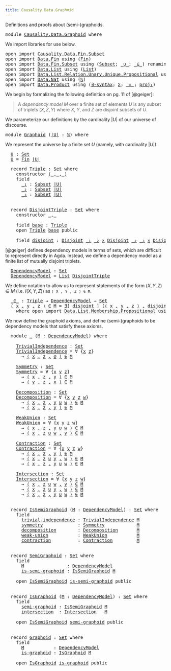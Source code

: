 ```yaml
---
title: Causality.Data.Graphoid
---
```


Definitions and proofs about (semi-)graphoids.

<pre class="Agda"><a id="97" class="Keyword">module</a> <a id="104" href="Causality.Data.Graphoid.html" class="Module">Causality.Data.Graphoid</a> <a id="128" class="Keyword">where</a>
</pre>
We import libraries for use below.

<pre class="Agda"><a id="183" class="Keyword">open</a> <a id="188" class="Keyword">import</a> <a id="195" href="Causality.Data.Fin.Subset.html" class="Module">Causality.Data.Fin.Subset</a>
<a id="221" class="Keyword">open</a> <a id="226" class="Keyword">import</a> <a id="233" href="Data.Fin.html" class="Module">Data.Fin</a> <a id="242" class="Keyword">using</a> <a id="248" class="Symbol">(</a><a id="249" href="Data.Fin.Base.html#1126" class="Datatype">Fin</a><a id="252" class="Symbol">)</a>
<a id="254" class="Keyword">open</a> <a id="259" class="Keyword">import</a> <a id="266" href="Data.Fin.Subset.html" class="Module">Data.Fin.Subset</a> <a id="282" class="Keyword">using</a> <a id="288" class="Symbol">(</a><a id="289" href="Data.Fin.Subset.html#1208" class="Function">Subset</a><a id="295" class="Symbol">;</a> <a id="297" href="Data.Fin.Subset.html#2321" class="Function Operator">_∪_</a><a id="300" class="Symbol">;</a> <a id="302" href="Data.Fin.Subset.html#1826" class="Function Operator">_⊆_</a><a id="305" class="Symbol">)</a> <a id="307" class="Keyword">renaming</a> <a id="316" class="Symbol">(</a><a id="317" href="Data.Fin.Subset.html#1357" class="Function">⊥</a> <a id="319" class="Symbol">to</a> <a id="322" class="Function">∅</a><a id="323" class="Symbol">)</a>
<a id="325" class="Keyword">open</a> <a id="330" class="Keyword">import</a> <a id="337" href="Data.List.html" class="Module">Data.List</a> <a id="347" class="Keyword">using</a> <a id="353" class="Symbol">(</a><a id="354" href="Agda.Builtin.List.html#130" class="Datatype">List</a><a id="358" class="Symbol">)</a>
<a id="360" class="Keyword">open</a> <a id="365" class="Keyword">import</a> <a id="372" href="Data.List.Relation.Unary.Unique.Propositional.html" class="Module">Data.List.Relation.Unary.Unique.Propositional</a> <a id="418" class="Keyword">using</a> <a id="424" class="Symbol">(</a><a id="425" href="Data.List.Relation.Unary.Unique.Setoid.html#719" class="Datatype">Unique</a><a id="431" class="Symbol">)</a>
<a id="433" class="Keyword">open</a> <a id="438" class="Keyword">import</a> <a id="445" href="Data.Nat.html" class="Module">Data.Nat</a> <a id="454" class="Keyword">using</a> <a id="460" class="Symbol">(</a><a id="461" href="Agda.Builtin.Nat.html#186" class="Datatype">ℕ</a><a id="462" class="Symbol">)</a>
<a id="464" class="Keyword">open</a> <a id="469" class="Keyword">import</a> <a id="476" href="Data.Product.html" class="Module">Data.Product</a> <a id="489" class="Keyword">using</a> <a id="495" class="Symbol">(</a><a id="496" href="Data.Product.html#1806" class="Function">∃-syntax</a><a id="504" class="Symbol">;</a> <a id="506" href="Agda.Builtin.Sigma.html#148" class="Record">Σ</a><a id="507" class="Symbol">;</a> <a id="509" href="Data.Product.html#1167" class="Function Operator">_×_</a><a id="512" class="Symbol">;</a> <a id="514" href="Agda.Builtin.Sigma.html#234" class="Field">proj₁</a><a id="519" class="Symbol">)</a>
</pre>
We begin by formalizing the following definition on pg. 11 of [@geiger]:

> A *dependency model* $M$ over a finite set of elements $U$ is any subset of triplets $(X, Z, Y)$ where $X$, $Y$, and $Z$ are disjoint subsets of $U$.

We parameterize our definitions by the cardinality $|U|$ of our universe of discourse.

<pre class="Agda"><a id="849" class="Keyword">module</a> <a id="Graphoid"></a><a id="856" href="Causality.Data.Graphoid.html#856" class="Module">Graphoid</a> <a id="865" class="Symbol">(</a><a id="866" href="Causality.Data.Graphoid.html#866" class="Bound">|U|</a> <a id="870" class="Symbol">:</a> <a id="872" href="Agda.Builtin.Nat.html#186" class="Datatype">ℕ</a><a id="873" class="Symbol">)</a> <a id="875" class="Keyword">where</a>
</pre>
We represent the universe by a finite set $U$ (namely, with cardinality $|U|$).

<pre class="Agda">  <a id="Graphoid.U"></a><a id="977" href="Causality.Data.Graphoid.html#977" class="Function">U</a> <a id="979" class="Symbol">:</a> <a id="981" href="Agda.Primitive.html#320" class="Primitive">Set</a>
  <a id="987" href="Causality.Data.Graphoid.html#977" class="Function">U</a> <a id="989" class="Symbol">=</a> <a id="991" href="Data.Fin.Base.html#1126" class="Datatype">Fin</a> <a id="995" href="Causality.Data.Graphoid.html#866" class="Bound">|U|</a>
</pre>
<pre class="Agda">  <a id="1014" class="Keyword">record</a> <a id="Graphoid.Triple"></a><a id="1021" href="Causality.Data.Graphoid.html#1021" class="Record">Triple</a> <a id="1028" class="Symbol">:</a> <a id="1030" href="Agda.Primitive.html#320" class="Primitive">Set</a> <a id="1034" class="Keyword">where</a>
    <a id="1044" class="Keyword">constructor</a> <a id="Graphoid.⟨_,_,_⟩"></a><a id="1056" href="Causality.Data.Graphoid.html#1056" class="InductiveConstructor Operator">⟨_,_,_⟩</a>
    <a id="1068" class="Keyword">field</a>
      <a id="Graphoid.Triple._₁"></a><a id="1080" href="Causality.Data.Graphoid.html#1080" class="Field Operator">_₁</a> <a id="1083" class="Symbol">:</a> <a id="1085" href="Data.Fin.Subset.html#1208" class="Function">Subset</a> <a id="1092" href="Causality.Data.Graphoid.html#866" class="Bound">|U|</a>
      <a id="Graphoid.Triple._₂"></a><a id="1102" href="Causality.Data.Graphoid.html#1102" class="Field Operator">_₂</a> <a id="1105" class="Symbol">:</a> <a id="1107" href="Data.Fin.Subset.html#1208" class="Function">Subset</a> <a id="1114" href="Causality.Data.Graphoid.html#866" class="Bound">|U|</a>
      <a id="Graphoid.Triple._₃"></a><a id="1124" href="Causality.Data.Graphoid.html#1124" class="Field Operator">_₃</a> <a id="1127" class="Symbol">:</a> <a id="1129" href="Data.Fin.Subset.html#1208" class="Function">Subset</a> <a id="1136" href="Causality.Data.Graphoid.html#866" class="Bound">|U|</a>


  <a id="1144" class="Keyword">record</a> <a id="Graphoid.DisjointTriple"></a><a id="1151" href="Causality.Data.Graphoid.html#1151" class="Record">DisjointTriple</a> <a id="1166" class="Symbol">:</a> <a id="1168" href="Agda.Primitive.html#320" class="Primitive">Set</a> <a id="1172" class="Keyword">where</a>
    <a id="1182" class="Keyword">constructor</a> <a id="Graphoid._,_"></a><a id="1194" href="Causality.Data.Graphoid.html#1194" class="InductiveConstructor Operator">_,_</a>

    <a id="1203" class="Keyword">field</a> <a id="Graphoid.DisjointTriple.base"></a><a id="1209" href="Causality.Data.Graphoid.html#1209" class="Field">base</a> <a id="1214" class="Symbol">:</a> <a id="1216" href="Causality.Data.Graphoid.html#1021" class="Record">Triple</a>
    <a id="1227" class="Keyword">open</a> <a id="1232" href="Causality.Data.Graphoid.html#1021" class="Module">Triple</a> <a id="1239" href="Causality.Data.Graphoid.html#1209" class="Field">base</a> <a id="1244" class="Keyword">public</a>

    <a id="1256" class="Keyword">field</a> <a id="Graphoid.DisjointTriple.disjoint"></a><a id="1262" href="Causality.Data.Graphoid.html#1262" class="Field">disjoint</a> <a id="1271" class="Symbol">:</a> <a id="1273" href="Causality.Data.Fin.Subset.html#212" class="Function">Disjoint</a> <a id="1282" href="Causality.Data.Graphoid.html#1080" class="Function Operator">_₁</a> <a id="1285" href="Causality.Data.Graphoid.html#1102" class="Function Operator">_₂</a> <a id="1288" href="Data.Product.html#1167" class="Function Operator">×</a> <a id="1290" href="Causality.Data.Fin.Subset.html#212" class="Function">Disjoint</a> <a id="1299" href="Causality.Data.Graphoid.html#1102" class="Function Operator">_₂</a> <a id="1302" href="Causality.Data.Graphoid.html#1124" class="Function Operator">_₃</a> <a id="1305" href="Data.Product.html#1167" class="Function Operator">×</a> <a id="1307" href="Causality.Data.Fin.Subset.html#212" class="Function">Disjoint</a> <a id="1316" href="Causality.Data.Graphoid.html#1080" class="Function Operator">_₁</a> <a id="1319" href="Causality.Data.Graphoid.html#1124" class="Function Operator">_₃</a>
</pre>
[@geiger] defines dependency models in terms of sets, which are difficult to represent directly in Agda.
Instead, we define a dependency model as a finite list of mutually disjoint triplets.

<pre class="Agda">  <a id="Graphoid.DependencyModel"></a><a id="1529" href="Causality.Data.Graphoid.html#1529" class="Function">DependencyModel</a> <a id="1545" class="Symbol">:</a> <a id="1547" href="Agda.Primitive.html#320" class="Primitive">Set</a>
  <a id="1553" href="Causality.Data.Graphoid.html#1529" class="Function">DependencyModel</a> <a id="1569" class="Symbol">=</a> <a id="1571" href="Agda.Builtin.List.html#130" class="Datatype">List</a> <a id="1576" href="Causality.Data.Graphoid.html#1151" class="Record">DisjointTriple</a>
</pre>
We define notation to allow us to represent statements of the form $(X, Y, Z) \in M$ (i.e. $I(X, Y, Z)$) as `⟨ X , Y , Z ⟩ ∈ M`.

<pre class="Agda">  <a id="Graphoid._∈_"></a><a id="1736" href="Causality.Data.Graphoid.html#1736" class="Function Operator">_∈_</a> <a id="1740" class="Symbol">:</a> <a id="1742" href="Causality.Data.Graphoid.html#1021" class="Record">Triple</a> <a id="1749" class="Symbol">→</a> <a id="1751" href="Causality.Data.Graphoid.html#1529" class="Function">DependencyModel</a> <a id="1767" class="Symbol">→</a> <a id="1769" href="Agda.Primitive.html#320" class="Primitive">Set</a>
  <a id="1775" href="Causality.Data.Graphoid.html#1056" class="InductiveConstructor Operator">⟨</a> <a id="1777" href="Causality.Data.Graphoid.html#1777" class="Bound">x</a> <a id="1779" href="Causality.Data.Graphoid.html#1056" class="InductiveConstructor Operator">,</a> <a id="1781" href="Causality.Data.Graphoid.html#1781" class="Bound">y</a> <a id="1783" href="Causality.Data.Graphoid.html#1056" class="InductiveConstructor Operator">,</a> <a id="1785" href="Causality.Data.Graphoid.html#1785" class="Bound">z</a> <a id="1787" href="Causality.Data.Graphoid.html#1056" class="InductiveConstructor Operator">⟩</a> <a id="1789" href="Causality.Data.Graphoid.html#1736" class="Function Operator">∈</a> <a id="1791" href="Causality.Data.Graphoid.html#1791" class="Bound">M</a> <a id="1793" class="Symbol">=</a> <a id="1795" href="Data.Product.html#1806" class="Function">∃[</a> <a id="1798" href="Causality.Data.Graphoid.html#1798" class="Bound">disjoint</a> <a id="1807" href="Data.Product.html#1806" class="Function">]</a> <a id="1809" class="Symbol">(</a><a id="1810" href="Causality.Data.Graphoid.html#1056" class="InductiveConstructor Operator">⟨</a> <a id="1812" href="Causality.Data.Graphoid.html#1777" class="Bound">x</a> <a id="1814" href="Causality.Data.Graphoid.html#1056" class="InductiveConstructor Operator">,</a> <a id="1816" href="Causality.Data.Graphoid.html#1781" class="Bound">y</a> <a id="1818" href="Causality.Data.Graphoid.html#1056" class="InductiveConstructor Operator">,</a> <a id="1820" href="Causality.Data.Graphoid.html#1785" class="Bound">z</a> <a id="1822" href="Causality.Data.Graphoid.html#1056" class="InductiveConstructor Operator">⟩</a> <a id="1824" href="Causality.Data.Graphoid.html#1194" class="InductiveConstructor Operator">,</a> <a id="1826" href="Causality.Data.Graphoid.html#1798" class="Bound">disjoint</a><a id="1834" class="Symbol">)</a> <a id="1836" href="Causality.Data.Graphoid.html#1924" class="Function Operator">∈ˡ</a> <a id="1839" href="Causality.Data.Graphoid.html#1791" class="Bound">M</a>
    <a id="1845" class="Keyword">where</a> <a id="1851" class="Keyword">open</a> <a id="1856" class="Keyword">import</a> <a id="1863" href="Data.List.Membership.Propositional.html" class="Module">Data.List.Membership.Propositional</a> <a id="1898" class="Keyword">using</a> <a id="1904" class="Symbol">()</a> <a id="1907" class="Keyword">renaming</a> <a id="1916" class="Symbol">(</a><a id="1917" href="Data.List.Membership.Setoid.html#887" class="Function Operator">_∈_</a> <a id="1921" class="Symbol">to</a> <a id="1924" class="Function Operator">_∈ˡ_</a><a id="1928" class="Symbol">)</a>
</pre>
We now define the graphoid axioms, and define (semi-)graphoids to be dependency models that satisfy these axioms.

<pre class="Agda">  <a id="2060" class="Keyword">module</a> <a id="2067" href="Causality.Data.Graphoid.html#2067" class="Module">_</a> <a id="2069" class="Symbol">(</a><a id="2070" href="Causality.Data.Graphoid.html#2070" class="Bound">M</a> <a id="2072" class="Symbol">:</a> <a id="2074" href="Causality.Data.Graphoid.html#1529" class="Function">DependencyModel</a><a id="2089" class="Symbol">)</a> <a id="2091" class="Keyword">where</a>

    <a id="2102" href="Causality.Data.Graphoid.html#2102" class="Function">TrivialIndependence</a> <a id="2122" class="Symbol">:</a> <a id="2124" href="Agda.Primitive.html#320" class="Primitive">Set</a>
    <a id="2132" href="Causality.Data.Graphoid.html#2102" class="Function">TrivialIndependence</a> <a id="2152" class="Symbol">=</a> <a id="2154" class="Symbol">∀</a> <a id="2156" class="Symbol">{</a><a id="2157" href="Causality.Data.Graphoid.html#2157" class="Bound">x</a> <a id="2159" href="Causality.Data.Graphoid.html#2159" class="Bound">z</a><a id="2160" class="Symbol">}</a>
      <a id="2168" class="Symbol">→</a> <a id="2170" href="Causality.Data.Graphoid.html#1056" class="InductiveConstructor Operator">⟨</a> <a id="2172" href="Causality.Data.Graphoid.html#2157" class="Bound">x</a> <a id="2174" href="Causality.Data.Graphoid.html#1056" class="InductiveConstructor Operator">,</a> <a id="2176" href="Causality.Data.Graphoid.html#2159" class="Bound">z</a> <a id="2178" href="Causality.Data.Graphoid.html#1056" class="InductiveConstructor Operator">,</a> <a id="2180" href="Causality.Data.Graphoid.html#322" class="Function">∅</a> <a id="2182" href="Causality.Data.Graphoid.html#1056" class="InductiveConstructor Operator">⟩</a> <a id="2184" href="Causality.Data.Graphoid.html#1736" class="Function Operator">∈</a> <a id="2186" href="Causality.Data.Graphoid.html#2070" class="Bound">M</a>

    <a id="2193" href="Causality.Data.Graphoid.html#2193" class="Function">Symmetry</a> <a id="2202" class="Symbol">:</a> <a id="2204" href="Agda.Primitive.html#320" class="Primitive">Set</a>
    <a id="2212" href="Causality.Data.Graphoid.html#2193" class="Function">Symmetry</a> <a id="2221" class="Symbol">=</a> <a id="2223" class="Symbol">∀</a> <a id="2225" class="Symbol">{</a><a id="2226" href="Causality.Data.Graphoid.html#2226" class="Bound">x</a> <a id="2228" href="Causality.Data.Graphoid.html#2228" class="Bound">y</a> <a id="2230" href="Causality.Data.Graphoid.html#2230" class="Bound">z</a><a id="2231" class="Symbol">}</a>
      <a id="2239" class="Symbol">→</a> <a id="2241" href="Causality.Data.Graphoid.html#1056" class="InductiveConstructor Operator">⟨</a> <a id="2243" href="Causality.Data.Graphoid.html#2226" class="Bound">x</a> <a id="2245" href="Causality.Data.Graphoid.html#1056" class="InductiveConstructor Operator">,</a> <a id="2247" href="Causality.Data.Graphoid.html#2230" class="Bound">z</a> <a id="2249" href="Causality.Data.Graphoid.html#1056" class="InductiveConstructor Operator">,</a> <a id="2251" href="Causality.Data.Graphoid.html#2228" class="Bound">y</a> <a id="2253" href="Causality.Data.Graphoid.html#1056" class="InductiveConstructor Operator">⟩</a> <a id="2255" href="Causality.Data.Graphoid.html#1736" class="Function Operator">∈</a> <a id="2257" href="Causality.Data.Graphoid.html#2070" class="Bound">M</a>
      <a id="2265" class="Symbol">→</a> <a id="2267" href="Causality.Data.Graphoid.html#1056" class="InductiveConstructor Operator">⟨</a> <a id="2269" href="Causality.Data.Graphoid.html#2228" class="Bound">y</a> <a id="2271" href="Causality.Data.Graphoid.html#1056" class="InductiveConstructor Operator">,</a> <a id="2273" href="Causality.Data.Graphoid.html#2230" class="Bound">z</a> <a id="2275" href="Causality.Data.Graphoid.html#1056" class="InductiveConstructor Operator">,</a> <a id="2277" href="Causality.Data.Graphoid.html#2226" class="Bound">x</a> <a id="2279" href="Causality.Data.Graphoid.html#1056" class="InductiveConstructor Operator">⟩</a> <a id="2281" href="Causality.Data.Graphoid.html#1736" class="Function Operator">∈</a> <a id="2283" href="Causality.Data.Graphoid.html#2070" class="Bound">M</a>

    <a id="2290" href="Causality.Data.Graphoid.html#2290" class="Function">Decomposition</a> <a id="2304" class="Symbol">:</a> <a id="2306" href="Agda.Primitive.html#320" class="Primitive">Set</a>
    <a id="2314" href="Causality.Data.Graphoid.html#2290" class="Function">Decomposition</a> <a id="2328" class="Symbol">=</a> <a id="2330" class="Symbol">∀</a> <a id="2332" class="Symbol">{</a><a id="2333" href="Causality.Data.Graphoid.html#2333" class="Bound">x</a> <a id="2335" href="Causality.Data.Graphoid.html#2335" class="Bound">y</a> <a id="2337" href="Causality.Data.Graphoid.html#2337" class="Bound">z</a> <a id="2339" href="Causality.Data.Graphoid.html#2339" class="Bound">w</a><a id="2340" class="Symbol">}</a>
      <a id="2348" class="Symbol">→</a> <a id="2350" href="Causality.Data.Graphoid.html#1056" class="InductiveConstructor Operator">⟨</a> <a id="2352" href="Causality.Data.Graphoid.html#2333" class="Bound">x</a> <a id="2354" href="Causality.Data.Graphoid.html#1056" class="InductiveConstructor Operator">,</a> <a id="2356" href="Causality.Data.Graphoid.html#2337" class="Bound">z</a> <a id="2358" href="Causality.Data.Graphoid.html#1056" class="InductiveConstructor Operator">,</a> <a id="2360" href="Causality.Data.Graphoid.html#2335" class="Bound">y</a> <a id="2362" href="Data.Fin.Subset.html#2321" class="Function Operator">∪</a> <a id="2364" href="Causality.Data.Graphoid.html#2339" class="Bound">w</a> <a id="2366" href="Causality.Data.Graphoid.html#1056" class="InductiveConstructor Operator">⟩</a> <a id="2368" href="Causality.Data.Graphoid.html#1736" class="Function Operator">∈</a> <a id="2370" href="Causality.Data.Graphoid.html#2070" class="Bound">M</a>
      <a id="2378" class="Symbol">→</a> <a id="2380" href="Causality.Data.Graphoid.html#1056" class="InductiveConstructor Operator">⟨</a> <a id="2382" href="Causality.Data.Graphoid.html#2333" class="Bound">x</a> <a id="2384" href="Causality.Data.Graphoid.html#1056" class="InductiveConstructor Operator">,</a> <a id="2386" href="Causality.Data.Graphoid.html#2337" class="Bound">z</a> <a id="2388" href="Causality.Data.Graphoid.html#1056" class="InductiveConstructor Operator">,</a> <a id="2390" href="Causality.Data.Graphoid.html#2335" class="Bound">y</a> <a id="2392" href="Causality.Data.Graphoid.html#1056" class="InductiveConstructor Operator">⟩</a> <a id="2394" href="Causality.Data.Graphoid.html#1736" class="Function Operator">∈</a> <a id="2396" href="Causality.Data.Graphoid.html#2070" class="Bound">M</a>

    <a id="2403" href="Causality.Data.Graphoid.html#2403" class="Function">WeakUnion</a> <a id="2413" class="Symbol">:</a> <a id="2415" href="Agda.Primitive.html#320" class="Primitive">Set</a>
    <a id="2423" href="Causality.Data.Graphoid.html#2403" class="Function">WeakUnion</a> <a id="2433" class="Symbol">=</a> <a id="2435" class="Symbol">∀</a> <a id="2437" class="Symbol">{</a><a id="2438" href="Causality.Data.Graphoid.html#2438" class="Bound">x</a> <a id="2440" href="Causality.Data.Graphoid.html#2440" class="Bound">y</a> <a id="2442" href="Causality.Data.Graphoid.html#2442" class="Bound">z</a> <a id="2444" href="Causality.Data.Graphoid.html#2444" class="Bound">w</a><a id="2445" class="Symbol">}</a>
      <a id="2453" class="Symbol">→</a> <a id="2455" href="Causality.Data.Graphoid.html#1056" class="InductiveConstructor Operator">⟨</a> <a id="2457" href="Causality.Data.Graphoid.html#2438" class="Bound">x</a> <a id="2459" href="Causality.Data.Graphoid.html#1056" class="InductiveConstructor Operator">,</a> <a id="2461" href="Causality.Data.Graphoid.html#2442" class="Bound">z</a> <a id="2463" href="Causality.Data.Graphoid.html#1056" class="InductiveConstructor Operator">,</a> <a id="2465" href="Causality.Data.Graphoid.html#2440" class="Bound">y</a> <a id="2467" href="Data.Fin.Subset.html#2321" class="Function Operator">∪</a> <a id="2469" href="Causality.Data.Graphoid.html#2444" class="Bound">w</a> <a id="2471" href="Causality.Data.Graphoid.html#1056" class="InductiveConstructor Operator">⟩</a> <a id="2473" href="Causality.Data.Graphoid.html#1736" class="Function Operator">∈</a> <a id="2475" href="Causality.Data.Graphoid.html#2070" class="Bound">M</a>
      <a id="2483" class="Symbol">→</a> <a id="2485" href="Causality.Data.Graphoid.html#1056" class="InductiveConstructor Operator">⟨</a> <a id="2487" href="Causality.Data.Graphoid.html#2438" class="Bound">x</a> <a id="2489" href="Causality.Data.Graphoid.html#1056" class="InductiveConstructor Operator">,</a> <a id="2491" href="Causality.Data.Graphoid.html#2442" class="Bound">z</a> <a id="2493" href="Data.Fin.Subset.html#2321" class="Function Operator">∪</a> <a id="2495" href="Causality.Data.Graphoid.html#2444" class="Bound">w</a> <a id="2497" href="Causality.Data.Graphoid.html#1056" class="InductiveConstructor Operator">,</a> <a id="2499" href="Causality.Data.Graphoid.html#2440" class="Bound">y</a> <a id="2501" href="Causality.Data.Graphoid.html#1056" class="InductiveConstructor Operator">⟩</a> <a id="2503" href="Causality.Data.Graphoid.html#1736" class="Function Operator">∈</a> <a id="2505" href="Causality.Data.Graphoid.html#2070" class="Bound">M</a>

    <a id="2512" href="Causality.Data.Graphoid.html#2512" class="Function">Contraction</a> <a id="2524" class="Symbol">:</a> <a id="2526" href="Agda.Primitive.html#320" class="Primitive">Set</a>
    <a id="2534" href="Causality.Data.Graphoid.html#2512" class="Function">Contraction</a> <a id="2546" class="Symbol">=</a> <a id="2548" class="Symbol">∀</a> <a id="2550" class="Symbol">{</a><a id="2551" href="Causality.Data.Graphoid.html#2551" class="Bound">x</a> <a id="2553" href="Causality.Data.Graphoid.html#2553" class="Bound">y</a> <a id="2555" href="Causality.Data.Graphoid.html#2555" class="Bound">z</a> <a id="2557" href="Causality.Data.Graphoid.html#2557" class="Bound">w</a><a id="2558" class="Symbol">}</a>
      <a id="2566" class="Symbol">→</a> <a id="2568" href="Causality.Data.Graphoid.html#1056" class="InductiveConstructor Operator">⟨</a> <a id="2570" href="Causality.Data.Graphoid.html#2551" class="Bound">x</a> <a id="2572" href="Causality.Data.Graphoid.html#1056" class="InductiveConstructor Operator">,</a> <a id="2574" href="Causality.Data.Graphoid.html#2555" class="Bound">z</a> <a id="2576" href="Causality.Data.Graphoid.html#1056" class="InductiveConstructor Operator">,</a> <a id="2578" href="Causality.Data.Graphoid.html#2553" class="Bound">y</a> <a id="2580" href="Causality.Data.Graphoid.html#1056" class="InductiveConstructor Operator">⟩</a> <a id="2582" href="Causality.Data.Graphoid.html#1736" class="Function Operator">∈</a> <a id="2584" href="Causality.Data.Graphoid.html#2070" class="Bound">M</a>
      <a id="2592" class="Symbol">→</a> <a id="2594" href="Causality.Data.Graphoid.html#1056" class="InductiveConstructor Operator">⟨</a> <a id="2596" href="Causality.Data.Graphoid.html#2551" class="Bound">x</a> <a id="2598" href="Causality.Data.Graphoid.html#1056" class="InductiveConstructor Operator">,</a> <a id="2600" href="Causality.Data.Graphoid.html#2555" class="Bound">z</a> <a id="2602" href="Data.Fin.Subset.html#2321" class="Function Operator">∪</a> <a id="2604" href="Causality.Data.Graphoid.html#2553" class="Bound">y</a> <a id="2606" href="Causality.Data.Graphoid.html#1056" class="InductiveConstructor Operator">,</a> <a id="2608" href="Causality.Data.Graphoid.html#2557" class="Bound">w</a> <a id="2610" href="Causality.Data.Graphoid.html#1056" class="InductiveConstructor Operator">⟩</a> <a id="2612" href="Causality.Data.Graphoid.html#1736" class="Function Operator">∈</a> <a id="2614" href="Causality.Data.Graphoid.html#2070" class="Bound">M</a>
      <a id="2622" class="Symbol">→</a> <a id="2624" href="Causality.Data.Graphoid.html#1056" class="InductiveConstructor Operator">⟨</a> <a id="2626" href="Causality.Data.Graphoid.html#2551" class="Bound">x</a> <a id="2628" href="Causality.Data.Graphoid.html#1056" class="InductiveConstructor Operator">,</a> <a id="2630" href="Causality.Data.Graphoid.html#2555" class="Bound">z</a> <a id="2632" href="Causality.Data.Graphoid.html#1056" class="InductiveConstructor Operator">,</a> <a id="2634" href="Causality.Data.Graphoid.html#2553" class="Bound">y</a> <a id="2636" href="Data.Fin.Subset.html#2321" class="Function Operator">∪</a> <a id="2638" href="Causality.Data.Graphoid.html#2557" class="Bound">w</a> <a id="2640" href="Causality.Data.Graphoid.html#1056" class="InductiveConstructor Operator">⟩</a> <a id="2642" href="Causality.Data.Graphoid.html#1736" class="Function Operator">∈</a> <a id="2644" href="Causality.Data.Graphoid.html#2070" class="Bound">M</a>

    <a id="2651" href="Causality.Data.Graphoid.html#2651" class="Function">Intersection</a> <a id="2664" class="Symbol">:</a> <a id="2666" href="Agda.Primitive.html#320" class="Primitive">Set</a>
    <a id="2674" href="Causality.Data.Graphoid.html#2651" class="Function">Intersection</a> <a id="2687" class="Symbol">=</a> <a id="2689" class="Symbol">∀</a> <a id="2691" class="Symbol">{</a><a id="2692" href="Causality.Data.Graphoid.html#2692" class="Bound">x</a> <a id="2694" href="Causality.Data.Graphoid.html#2694" class="Bound">y</a> <a id="2696" href="Causality.Data.Graphoid.html#2696" class="Bound">z</a> <a id="2698" href="Causality.Data.Graphoid.html#2698" class="Bound">w</a><a id="2699" class="Symbol">}</a>
      <a id="2707" class="Symbol">→</a> <a id="2709" href="Causality.Data.Graphoid.html#1056" class="InductiveConstructor Operator">⟨</a> <a id="2711" href="Causality.Data.Graphoid.html#2692" class="Bound">x</a> <a id="2713" href="Causality.Data.Graphoid.html#1056" class="InductiveConstructor Operator">,</a> <a id="2715" href="Causality.Data.Graphoid.html#2696" class="Bound">z</a> <a id="2717" href="Data.Fin.Subset.html#2321" class="Function Operator">∪</a> <a id="2719" href="Causality.Data.Graphoid.html#2698" class="Bound">w</a> <a id="2721" href="Causality.Data.Graphoid.html#1056" class="InductiveConstructor Operator">,</a> <a id="2723" href="Causality.Data.Graphoid.html#2694" class="Bound">y</a> <a id="2725" href="Causality.Data.Graphoid.html#1056" class="InductiveConstructor Operator">⟩</a> <a id="2727" href="Causality.Data.Graphoid.html#1736" class="Function Operator">∈</a> <a id="2729" href="Causality.Data.Graphoid.html#2070" class="Bound">M</a>
      <a id="2737" class="Symbol">→</a> <a id="2739" href="Causality.Data.Graphoid.html#1056" class="InductiveConstructor Operator">⟨</a> <a id="2741" href="Causality.Data.Graphoid.html#2692" class="Bound">x</a> <a id="2743" href="Causality.Data.Graphoid.html#1056" class="InductiveConstructor Operator">,</a> <a id="2745" href="Causality.Data.Graphoid.html#2696" class="Bound">z</a> <a id="2747" href="Data.Fin.Subset.html#2321" class="Function Operator">∪</a> <a id="2749" href="Causality.Data.Graphoid.html#2694" class="Bound">y</a> <a id="2751" href="Causality.Data.Graphoid.html#1056" class="InductiveConstructor Operator">,</a> <a id="2753" href="Causality.Data.Graphoid.html#2698" class="Bound">w</a> <a id="2755" href="Causality.Data.Graphoid.html#1056" class="InductiveConstructor Operator">⟩</a> <a id="2757" href="Causality.Data.Graphoid.html#1736" class="Function Operator">∈</a> <a id="2759" href="Causality.Data.Graphoid.html#2070" class="Bound">M</a>
      <a id="2767" class="Symbol">→</a> <a id="2769" href="Causality.Data.Graphoid.html#1056" class="InductiveConstructor Operator">⟨</a> <a id="2771" href="Causality.Data.Graphoid.html#2692" class="Bound">x</a> <a id="2773" href="Causality.Data.Graphoid.html#1056" class="InductiveConstructor Operator">,</a> <a id="2775" href="Causality.Data.Graphoid.html#2696" class="Bound">z</a> <a id="2777" href="Causality.Data.Graphoid.html#1056" class="InductiveConstructor Operator">,</a> <a id="2779" href="Causality.Data.Graphoid.html#2694" class="Bound">y</a> <a id="2781" href="Data.Fin.Subset.html#2321" class="Function Operator">∪</a> <a id="2783" href="Causality.Data.Graphoid.html#2698" class="Bound">w</a> <a id="2785" href="Causality.Data.Graphoid.html#1056" class="InductiveConstructor Operator">⟩</a> <a id="2787" href="Causality.Data.Graphoid.html#1736" class="Function Operator">∈</a> <a id="2789" href="Causality.Data.Graphoid.html#2070" class="Bound">M</a>


  <a id="2795" class="Keyword">record</a> <a id="Graphoid.IsSemiGraphoid"></a><a id="2802" href="Causality.Data.Graphoid.html#2802" class="Record">IsSemiGraphoid</a> <a id="2817" class="Symbol">(</a><a id="2818" href="Causality.Data.Graphoid.html#2818" class="Bound">M</a> <a id="2820" class="Symbol">:</a> <a id="2822" href="Causality.Data.Graphoid.html#1529" class="Function">DependencyModel</a><a id="2837" class="Symbol">)</a> <a id="2839" class="Symbol">:</a> <a id="2841" href="Agda.Primitive.html#320" class="Primitive">Set</a> <a id="2845" class="Keyword">where</a>
    <a id="2855" class="Keyword">field</a>
      <a id="Graphoid.IsSemiGraphoid.trivial-independence"></a><a id="2867" href="Causality.Data.Graphoid.html#2867" class="Field">trivial-independence</a> <a id="2888" class="Symbol">:</a> <a id="2890" href="Causality.Data.Graphoid.html#2102" class="Function">TrivialIndependence</a> <a id="2910" href="Causality.Data.Graphoid.html#2818" class="Bound">M</a>
      <a id="Graphoid.IsSemiGraphoid.symmetry"></a><a id="2918" href="Causality.Data.Graphoid.html#2918" class="Field">symmetry</a>             <a id="2939" class="Symbol">:</a> <a id="2941" href="Causality.Data.Graphoid.html#2193" class="Function">Symmetry</a>            <a id="2961" href="Causality.Data.Graphoid.html#2818" class="Bound">M</a>
      <a id="Graphoid.IsSemiGraphoid.decomposition"></a><a id="2969" href="Causality.Data.Graphoid.html#2969" class="Field">decomposition</a>        <a id="2990" class="Symbol">:</a> <a id="2992" href="Causality.Data.Graphoid.html#2290" class="Function">Decomposition</a>       <a id="3012" href="Causality.Data.Graphoid.html#2818" class="Bound">M</a>
      <a id="Graphoid.IsSemiGraphoid.weak-union"></a><a id="3020" href="Causality.Data.Graphoid.html#3020" class="Field">weak-union</a>           <a id="3041" class="Symbol">:</a> <a id="3043" href="Causality.Data.Graphoid.html#2403" class="Function">WeakUnion</a>           <a id="3063" href="Causality.Data.Graphoid.html#2818" class="Bound">M</a>
      <a id="Graphoid.IsSemiGraphoid.contraction"></a><a id="3071" href="Causality.Data.Graphoid.html#3071" class="Field">contraction</a>          <a id="3092" class="Symbol">:</a> <a id="3094" href="Causality.Data.Graphoid.html#2512" class="Function">Contraction</a>         <a id="3114" href="Causality.Data.Graphoid.html#2818" class="Bound">M</a>


  <a id="3120" class="Keyword">record</a> <a id="Graphoid.SemiGraphoid"></a><a id="3127" href="Causality.Data.Graphoid.html#3127" class="Record">SemiGraphoid</a> <a id="3140" class="Symbol">:</a> <a id="3142" href="Agda.Primitive.html#320" class="Primitive">Set</a> <a id="3146" class="Keyword">where</a>
    <a id="3156" class="Keyword">field</a>
      <a id="Graphoid.SemiGraphoid.M"></a><a id="3168" href="Causality.Data.Graphoid.html#3168" class="Field">M</a>                <a id="3185" class="Symbol">:</a> <a id="3187" href="Causality.Data.Graphoid.html#1529" class="Function">DependencyModel</a>
      <a id="Graphoid.SemiGraphoid.is-semi-graphoid"></a><a id="3209" href="Causality.Data.Graphoid.html#3209" class="Field">is-semi-graphoid</a> <a id="3226" class="Symbol">:</a> <a id="3228" href="Causality.Data.Graphoid.html#2802" class="Record">IsSemiGraphoid</a> <a id="3243" href="Causality.Data.Graphoid.html#3168" class="Field">M</a>

    <a id="3250" class="Keyword">open</a> <a id="3255" href="Causality.Data.Graphoid.html#2802" class="Module">IsSemiGraphoid</a> <a id="3270" href="Causality.Data.Graphoid.html#3209" class="Field">is-semi-graphoid</a> <a id="3287" class="Keyword">public</a>


  <a id="3298" class="Keyword">record</a> <a id="Graphoid.IsGraphoid"></a><a id="3305" href="Causality.Data.Graphoid.html#3305" class="Record">IsGraphoid</a> <a id="3316" class="Symbol">(</a><a id="3317" href="Causality.Data.Graphoid.html#3317" class="Bound">M</a> <a id="3319" class="Symbol">:</a> <a id="3321" href="Causality.Data.Graphoid.html#1529" class="Function">DependencyModel</a><a id="3336" class="Symbol">)</a> <a id="3338" class="Symbol">:</a> <a id="3340" href="Agda.Primitive.html#320" class="Primitive">Set</a> <a id="3344" class="Keyword">where</a>
    <a id="3354" class="Keyword">field</a>
      <a id="Graphoid.IsGraphoid.semi-graphoid"></a><a id="3366" href="Causality.Data.Graphoid.html#3366" class="Field">semi-graphoid</a> <a id="3380" class="Symbol">:</a> <a id="3382" href="Causality.Data.Graphoid.html#2802" class="Record">IsSemiGraphoid</a> <a id="3397" href="Causality.Data.Graphoid.html#3317" class="Bound">M</a>
      <a id="Graphoid.IsGraphoid.intersection"></a><a id="3405" href="Causality.Data.Graphoid.html#3405" class="Field">intersection</a>  <a id="3419" class="Symbol">:</a> <a id="3421" href="Causality.Data.Graphoid.html#2651" class="Function">Intersection</a>   <a id="3436" href="Causality.Data.Graphoid.html#3317" class="Bound">M</a>

    <a id="3443" class="Keyword">open</a> <a id="3448" href="Causality.Data.Graphoid.html#2802" class="Module">IsSemiGraphoid</a> <a id="3463" href="Causality.Data.Graphoid.html#3366" class="Field">semi-graphoid</a> <a id="3477" class="Keyword">public</a>


  <a id="3488" class="Keyword">record</a> <a id="Graphoid.Graphoid"></a><a id="3495" href="Causality.Data.Graphoid.html#3495" class="Record">Graphoid</a> <a id="3504" class="Symbol">:</a> <a id="3506" href="Agda.Primitive.html#320" class="Primitive">Set</a> <a id="3510" class="Keyword">where</a>
    <a id="3520" class="Keyword">field</a>
      <a id="Graphoid.Graphoid.M"></a><a id="3532" href="Causality.Data.Graphoid.html#3532" class="Field">M</a>           <a id="3544" class="Symbol">:</a> <a id="3546" href="Causality.Data.Graphoid.html#1529" class="Function">DependencyModel</a>
      <a id="Graphoid.Graphoid.is-graphoid"></a><a id="3568" href="Causality.Data.Graphoid.html#3568" class="Field">is-graphoid</a> <a id="3580" class="Symbol">:</a> <a id="3582" href="Causality.Data.Graphoid.html#3305" class="Record">IsGraphoid</a> <a id="3593" href="Causality.Data.Graphoid.html#3532" class="Field">M</a>

    <a id="3600" class="Keyword">open</a> <a id="3605" href="Causality.Data.Graphoid.html#3305" class="Module">IsGraphoid</a> <a id="3616" href="Causality.Data.Graphoid.html#3568" class="Field">is-graphoid</a> <a id="3628" class="Keyword">public</a>
</pre>